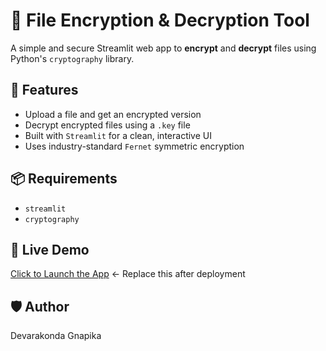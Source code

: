 # 🔐 File Encryption & Decryption Tool

A simple and secure Streamlit web app to **encrypt** and **decrypt** files using Python's `cryptography` library.

## 🌟 Features
- Upload a file and get an encrypted version
- Decrypt encrypted files using a `.key` file
- Built with `Streamlit` for a clean, interactive UI
- Uses industry-standard `Fernet` symmetric encryption

## 📦 Requirements
- `streamlit`
- `cryptography`

## 🚀 Live Demo
[Click to Launch the App](https://yourusername-yourrepo.streamlit.app) ← Replace this after deployment

## 🛡️ Author
Devarakonda Gnapika
